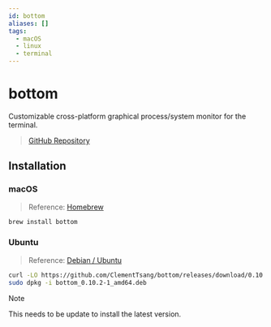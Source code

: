 ```yaml
---
id: bottom
aliases: []
tags:
  - macOS
  - linux
  - terminal
---
```


# bottom

Customizable cross-platform graphical process/system monitor for the terminal.

> [GitHub Repository](https://github.com/ClementTsang/bottom)

## Installation

### macOS

> Reference: [Homebrew](https://github.com/ClementTsang/bottom?tab=readme-ov-file#homebrew)

```bash
brew install bottom
```

### Ubuntu

> Reference: [Debian / Ubuntu](https://github.com/ClementTsang/bottom?tab=readme-ov-file#debian--ubuntu)

```bash
curl -LO https://github.com/ClementTsang/bottom/releases/download/0.10.2/bottom_0.10.2-1_amd64.deb
sudo dpkg -i bottom_0.10.2-1_amd64.deb
```

> [!NOTE]
> This needs to be update to install the latest version.
